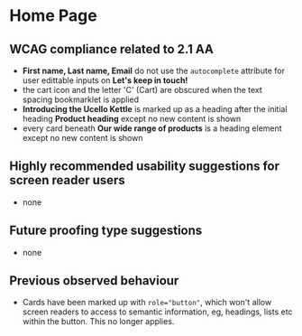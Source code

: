 # Home Page
## WCAG compliance related to 2.1 AA
- **First name, Last name, Email** do not use the `autocomplete` attribute for user edittable inputs on **Let's keep in touch!**
- the cart icon and the letter 'C' (Cart) are obscured when the text spacing bookmarklet is applied
- **Introducing the Ucello Kettle** is marked up as a heading after the initial heading **Product heading** except no new content is shown
- every card beneath **Our wide range of products** is a heading element except no new content is shown
## Highly recommended usability suggestions for screen reader users
- none
## Future proofing type suggestions
- none
## Previous observed behaviour
- Cards have been marked up with `role="button"`, which won't allow screen readers to access to semantic information, eg, headings, lists etc within the button. This no longer applies.
